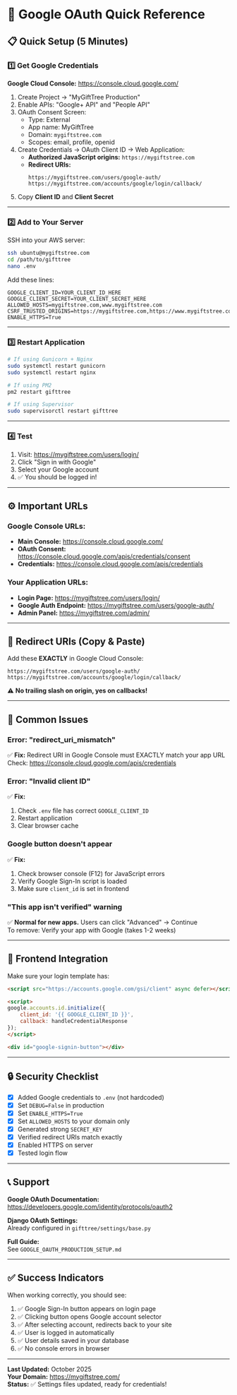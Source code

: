 # 🚀 Google OAuth Quick Reference

## 📋 **Quick Setup (5 Minutes)**

### 1️⃣ **Get Google Credentials**

**Google Cloud Console:** https://console.cloud.google.com/

1. Create Project → "MyGiftTree Production"
2. Enable APIs: "Google+ API" and "People API"
3. OAuth Consent Screen:
   - Type: External
   - App name: MyGiftTree
   - Domain: `mygiftstree.com`
   - Scopes: email, profile, openid
4. Create Credentials → OAuth Client ID → Web Application:
   - **Authorized JavaScript origins:** `https://mygiftstree.com`
   - **Redirect URIs:** 
     ```
     https://mygiftstree.com/users/google-auth/
     https://mygiftstree.com/accounts/google/login/callback/
     ```
5. Copy **Client ID** and **Client Secret**

---

### 2️⃣ **Add to Your Server**

SSH into your AWS server:

```bash
ssh ubuntu@mygiftstree.com
cd /path/to/gifttree
nano .env
```

Add these lines:

```env
GOOGLE_CLIENT_ID=YOUR_CLIENT_ID_HERE
GOOGLE_CLIENT_SECRET=YOUR_CLIENT_SECRET_HERE
ALLOWED_HOSTS=mygiftstree.com,www.mygiftstree.com
CSRF_TRUSTED_ORIGINS=https://mygiftstree.com,https://www.mygiftstree.com
ENABLE_HTTPS=True
```

---

### 3️⃣ **Restart Application**

```bash
# If using Gunicorn + Nginx
sudo systemctl restart gunicorn
sudo systemctl restart nginx

# If using PM2
pm2 restart gifttree

# If using Supervisor
sudo supervisorctl restart gifttree
```

---

### 4️⃣ **Test**

1. Visit: https://mygiftstree.com/users/login/
2. Click "Sign in with Google"
3. Select your Google account
4. ✅ You should be logged in!

---

## ⚙️ **Important URLs**

### Google Console URLs:
- **Main Console:** https://console.cloud.google.com/
- **OAuth Consent:** https://console.cloud.google.com/apis/credentials/consent
- **Credentials:** https://console.cloud.google.com/apis/credentials

### Your Application URLs:
- **Login Page:** https://mygiftstree.com/users/login/
- **Google Auth Endpoint:** https://mygiftstree.com/users/google-auth/
- **Admin Panel:** https://mygiftstree.com/admin/

---

## 🔧 **Redirect URIs (Copy & Paste)**

Add these **EXACTLY** in Google Cloud Console:

```
https://mygiftstree.com/users/google-auth/
https://mygiftstree.com/accounts/google/login/callback/
```

⚠️ **No trailing slash on origin, yes on callbacks!**

---

## 🐛 **Common Issues**

### Error: "redirect_uri_mismatch"
✅ **Fix:** Redirect URI in Google Console must EXACTLY match your app URL  
Check: https://console.cloud.google.com/apis/credentials

### Error: "Invalid client ID"
✅ **Fix:** 
1. Check `.env` file has correct `GOOGLE_CLIENT_ID`
2. Restart application
3. Clear browser cache

### Google button doesn't appear
✅ **Fix:** 
1. Check browser console (F12) for JavaScript errors
2. Verify Google Sign-In script is loaded
3. Make sure `client_id` is set in frontend

### "This app isn't verified" warning
✅ **Normal for new apps.** Users can click "Advanced" → Continue  
To remove: Verify your app with Google (takes 1-2 weeks)

---

## 📱 **Frontend Integration**

Make sure your login template has:

```html
<script src="https://accounts.google.com/gsi/client" async defer></script>

<script>
google.accounts.id.initialize({
    client_id: '{{ GOOGLE_CLIENT_ID }}',
    callback: handleCredentialResponse
});
</script>

<div id="google-signin-button"></div>
```

---

## 🔒 **Security Checklist**

- [x] Added Google credentials to `.env` (not hardcoded)
- [x] Set `DEBUG=False` in production
- [x] Set `ENABLE_HTTPS=True`
- [x] Set `ALLOWED_HOSTS` to your domain only
- [x] Generated strong `SECRET_KEY`
- [x] Verified redirect URIs match exactly
- [x] Enabled HTTPS on server
- [x] Tested login flow

---

## 📞 **Support**

**Google OAuth Documentation:**  
https://developers.google.com/identity/protocols/oauth2

**Django OAuth Settings:**  
Already configured in `gifttree/settings/base.py`

**Full Guide:**  
See `GOOGLE_OAUTH_PRODUCTION_SETUP.md`

---

## ✅ **Success Indicators**

When working correctly, you should see:

1. ✅ Google Sign-In button appears on login page
2. ✅ Clicking button opens Google account selector
3. ✅ After selecting account, redirects back to your site
4. ✅ User is logged in automatically
5. ✅ User details saved in your database
6. ✅ No console errors in browser

---

**Last Updated:** October 2025  
**Your Domain:** https://mygiftstree.com/  
**Status:** ✅ Settings files updated, ready for credentials!

